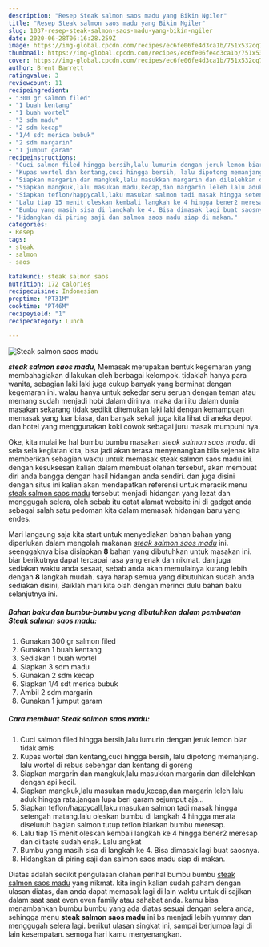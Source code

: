 ```yaml
---
description: "Resep Steak salmon saos madu yang Bikin Ngiler"
title: "Resep Steak salmon saos madu yang Bikin Ngiler"
slug: 1037-resep-steak-salmon-saos-madu-yang-bikin-ngiler
date: 2020-06-28T06:16:28.259Z
image: https://img-global.cpcdn.com/recipes/ec6fe06fe4d3ca1b/751x532cq70/steak-salmon-saos-madu-foto-resep-utama.jpg
thumbnail: https://img-global.cpcdn.com/recipes/ec6fe06fe4d3ca1b/751x532cq70/steak-salmon-saos-madu-foto-resep-utama.jpg
cover: https://img-global.cpcdn.com/recipes/ec6fe06fe4d3ca1b/751x532cq70/steak-salmon-saos-madu-foto-resep-utama.jpg
author: Brent Barrett
ratingvalue: 3
reviewcount: 11
recipeingredient:
- "300 gr salmon filed"
- "1 buah kentang"
- "1 buah wortel"
- "3 sdm madu"
- "2 sdm kecap"
- "1/4 sdt merica bubuk"
- "2 sdm margarin"
- "1 jumput garam"
recipeinstructions:
- "Cuci salmon filed hingga bersih,lalu lumurin dengan jeruk lemon biar tidak amis"
- "Kupas wortel dan kentang,cuci hingga bersih, lalu dipotong memanjang. lalu wortel di rebus sebengar dan kentang di goreng"
- "Siapkan margarin dan mangkuk,lalu masukkan margarin dan dilelehkan dengan api kecil."
- "Siapkan mangkuk,lalu masukan madu,kecap,dan margarin leleh lalu aduk hingga rata.jangan lupa beri garam sejumput aja..."
- "Siapkan teflon/happycall,laku masukan salmon tadi masak hingga setengah matang.lalu oleskan bumbu di langkah 4 hingga merata diseluruh bagian salmon.tutup teflon biarkan bumbu meresap."
- "Lalu tiap 15 menit oleskan kembali langkah ke 4 hingga bener2 meresap dan di taste sudah enak. Lalu angkat"
- "Bumbu yang masih sisa di langkah ke 4. Bisa dimasak lagi buat saosnya."
- "Hidangkan di piring saji dan salmon saos madu siap di makan."
categories:
- Resep
tags:
- steak
- salmon
- saos

katakunci: steak salmon saos 
nutrition: 172 calories
recipecuisine: Indonesian
preptime: "PT31M"
cooktime: "PT46M"
recipeyield: "1"
recipecategory: Lunch

---
```



![Steak salmon saos madu](https://img-global.cpcdn.com/recipes/ec6fe06fe4d3ca1b/751x532cq70/steak-salmon-saos-madu-foto-resep-utama.jpg)

<b><i>steak salmon saos madu</i></b>, Memasak merupakan bentuk kegemaran yang membahagiakan dilakukan oleh berbagai kelompok. tidaklah hanya para wanita, sebagian laki laki juga cukup banyak yang berminat dengan kegemaran ini. walau hanya untuk sekedar seru seruan dengan teman atau memang sudah menjadi hobi dalam dirinya. maka dari itu dalam dunia masakan sekarang tidak sedikit ditemukan laki laki dengan kemampuan memasak yang luar biasa, dan banyak sekali juga kita lihat di aneka depot dan hotel yang menggunakan koki cowok sebagai juru masak mumpuni nya.



Oke, kita mulai ke hal bumbu bumbu masakan <i>steak salmon saos madu</i>. di sela sela kegiatan kita, bisa jadi akan terasa menyenangkan bila sejenak kita memberikan sebagian waktu untuk memasak steak salmon saos madu ini. dengan kesuksesan kalian dalam membuat olahan tersebut, akan membuat diri anda bangga dengan hasil hidangan anda sendiri. dan juga disini dengan situs ini kalian akan mendapatkan referensi untuk meracik menu <u>steak salmon saos madu</u> tersebut menjadi hidangan yang lezat dan menggugah selera, oleh sebab itu catat alamat website ini di gadget anda sebagai salah satu pedoman kita dalam memasak hidangan baru yang endes.


Mari langsung saja kita start untuk menyediakan bahan bahan yang diperlukan dalam mengolah makanan <u><i>steak salmon saos madu</i></u> ini. seenggaknya bisa disiapkan <b>8</b> bahan yang dibutuhkan untuk masakan ini. biar berikutnya dapat tercapai rasa yang enak dan nikmat. dan juga sediakan waktu anda sesaat, sebab anda akan memulainya kurang lebih dengan <b>8</b> langkah mudah. saya harap semua yang dibutuhkan sudah anda sediakan disini, Baiklah mari kita olah dengan merinci dulu bahan baku selanjutnya ini.

<!--inarticleads1-->

##### Bahan baku dan bumbu-bumbu yang dibutuhkan dalam pembuatan Steak salmon saos madu:

1. Gunakan 300 gr salmon filed
1. Gunakan 1 buah kentang
1. Sediakan 1 buah wortel
1. Siapkan 3 sdm madu
1. Gunakan 2 sdm kecap
1. Siapkan 1/4 sdt merica bubuk
1. Ambil 2 sdm margarin
1. Gunakan 1 jumput garam




<!--inarticleads2-->

##### Cara membuat Steak salmon saos madu:

1. Cuci salmon filed hingga bersih,lalu lumurin dengan jeruk lemon biar tidak amis
1. Kupas wortel dan kentang,cuci hingga bersih, lalu dipotong memanjang. lalu wortel di rebus sebengar dan kentang di goreng
1. Siapkan margarin dan mangkuk,lalu masukkan margarin dan dilelehkan dengan api kecil.
1. Siapkan mangkuk,lalu masukan madu,kecap,dan margarin leleh lalu aduk hingga rata.jangan lupa beri garam sejumput aja...
1. Siapkan teflon/happycall,laku masukan salmon tadi masak hingga setengah matang.lalu oleskan bumbu di langkah 4 hingga merata diseluruh bagian salmon.tutup teflon biarkan bumbu meresap.
1. Lalu tiap 15 menit oleskan kembali langkah ke 4 hingga bener2 meresap dan di taste sudah enak. Lalu angkat
1. Bumbu yang masih sisa di langkah ke 4. Bisa dimasak lagi buat saosnya.
1. Hidangkan di piring saji dan salmon saos madu siap di makan.




Diatas adalah sedikit pengulasan olahan perihal bumbu bumbu <u>steak salmon saos madu</u> yang nikmat. kita ingin kalian sudah paham dengan ulasan diatas, dan anda dapat memasak lagi di lain waktu untuk di sajikan dalam saat saat even even family atau sahabat anda. kamu bisa menambahkan bumbu bumbu yang ada diatas sesuai dengan selera anda, sehingga menu <b>steak salmon saos madu</b> ini bs menjadi lebih yummy dan menggugah selera lagi. berikut ulasan singkat ini, sampai berjumpa lagi di lain kesempatan. semoga hari kamu menyenangkan.
